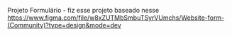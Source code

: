 Projeto Formulário - fiz esse projeto baseado nesse https://www.figma.com/file/w8xZUTMbSmbuTSyrVUmchs/Website-form-(Community)?type=design&mode=dev